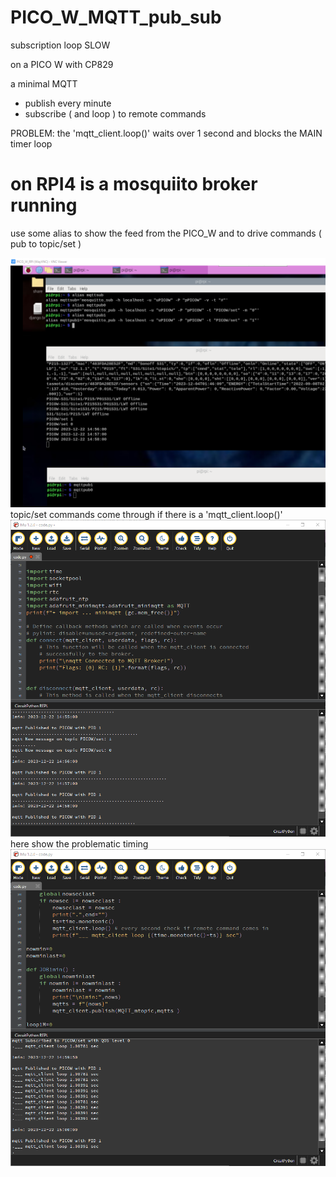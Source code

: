 # PICO_W_MQTT_pub_sub
 subscription loop SLOW

on a PICO W with CP829

a minimal MQTT 
* publish every minute
* subscribe ( and loop ) to remote commands

PROBLEM: the 'mqtt_client.loop()' waits over 1 second and blocks the MAIN timer loop

# on RPI4 is a mosquiito broker running

use some alias to show the feed from the PICO_W and to drive commands ( pub to topic/set )

![Screenshot RPI4 ](/img/RPI4_MQTT.png)
topic/set commands come through if there is a 'mqtt_client.loop()'
![Screenshot PICO_W IDE ](/img/PICOW_mqtt_test_pub_sub.png)
here show the problematic timing
![Screenshot PICO_W_IDE show time ](/img/PICOW_mqtt_test_pub_sub_loopdt.png)
